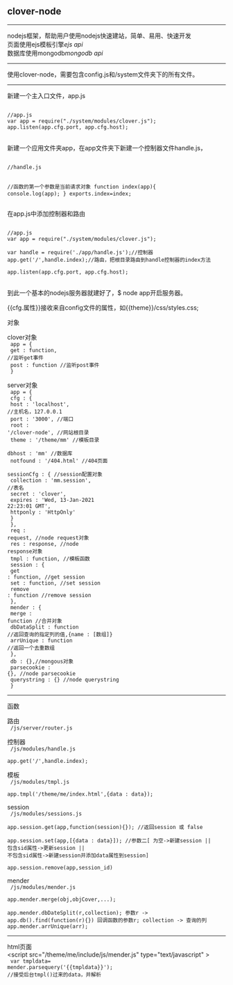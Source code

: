 <h2>clover-node</h2>
<hr>
<p>
nodejs框架，帮助用户使用nodejs快速建站，简单、易用、快速开发<br/>
页面使用ejs模板引擎<a herf='https://github.com/visionmedia/ejs'><i>ejs api</i></a><br/>
数据库使用mongodb<a herf='http://mongodb.github.io/node-mongodb-native/contents.html#node-js-mongodb-driver-manual-contents'><i>mongodb api</i></a>
</p>
<hr>
<p>
使用clover-node，需要包含config.js和/system文件夹下的所有文件。<hr>
新建一个主入口文件，app.js<br/>
<pre>
<code>
//app.js
var app = require("./system/modules/clover.js");
app.listen(app.cfg.port, app.cfg.host);
</code>
</pre>
新建一个应用文件夹app，在app文件夹下新建一个控制器文件handle.js，
<pre>
<code>
//handle.js

//函数的第一个参数是当前请求对象
function index(app){
    console.log(app);
}
exports.index=index;
</code>
</pre>
在app.js中添加控制器和路由
<pre>
<code>
//app.js
var app = require("./system/modules/clover.js");

var handle = require('./app/handle.js');//控制器
app.get('/',handle.index);//路由，把根目录路由到handle控制器的index方法

app.listen(app.cfg.port, app.cfg.host);
</code>
</pre>
到此一个基本的nodejs服务器就建好了，$ node app开启服务器。
</p>
{{cfg.属性}}接收来自config文件的属性，如{{theme}}/css/styles.css;

对象

clover对象<br/>
<code>
app = {<br/>
  get : function,  //监听get事件<br/>
  post : function  //监听post事件<br/>
}
</code>

server对象<br/>
<code>
app = {<br/>
  cfg : {<br/>
    host : 'localhost',  //主机名，127.0.0.1<br/>
    port : '3000',    //端口<br/>
    root : '/clover-node',  //网站根目录<br/>
    theme : '/theme/mm'    //模板目录<br/>
    dbhost : 'mm'    //数据库<br/>
    notfound : '/404.html' //404页面<br/>
    sessionCfg : { //session配置对象<br/>
        collection : 'mm.session',  //表名<br/>
        secret : 'clover',  <br/>
        expires : 'Wed, 13-Jan-2021 22:23:01 GMT',<br/>
        httponly : 'HttpOnly'<br/>
        }<br/>
  },<br/>
  req : request,  //node request对象<br/>
  res : response,  //node response对象<br/>
  tmpl : function,  //模板函数<br/>
  session : {<br/>
    get : function,  //get session<br/>
    set : function,  //set session<br/>
    remove : function  //remove session<br/>
  },<br/>
  mender : {<br/>
    merge : function  //合并对象<br/>
    dbDataSplit : function  //返回查询的指定列的值,{name : [数组]}<br/>
    arrUnique : function  //返回一个去重数组<br/>
  },<br/>
  db : {},//mongous对象<br/>
  parsecookie : {},  //node parsecookie<br/>
  querystring : {}  //node querystring<br/>
}
</code>


<hr>



函数

路由<br/>
<code>
/js/server/router.js
</code>

控制器<br/>
<code>
/js/modules/handle.js<br/>
app.get('/',handle.index);
</code>

模板<br/>
<code>
/js/modules/tmpl.js<br/>
app.tmpl('/theme/me/index.html',{data : data});
</code>

session<br/>
<code>
/js/modules/sessions.js<br/>
app.session.get(app,function(session){});  //返回session 或 false<br/>
app.session.set(app,[{data : data}]);  //参数二[ 为空->新建session || 包含sid属性->更新session || 不包含sid属性->新建session并添加data属性到session]<br/>
app.session.remove(app,session_id)
</code>

mender<br/>
<code>
/js/modules/mender.js<br/>
app.mender.merge(obj,objCover,...);  <br/>
app.mender.dbDateSplit(r,collection);  参数r -> app.db().find(function(r){}) 回调函数的参数r; collection -> 查询的列
app.mender.arrUnique(arr);
</code>
<hr>


html页面<br/>
\<script src="/theme/me/include/js/mender.js" type="text/javascript" ></script><br/>
<code>
var tmpldata= mender.parsequery('{{tmpldata}}');  //接受后台tmpl()过来的data，并解析<br/>
</code>